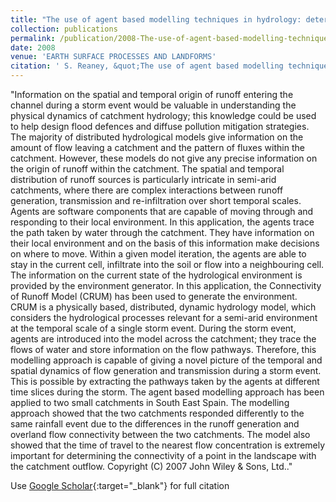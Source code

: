 ```yaml
---
title: "The use of agent based modelling techniques in hydrology: determining the spatial and temporal origin of channel flow in semi-arid catchments"
collection: publications
permalink: /publication/2008-The-use-of-agent-based-modelling-techniques-in-hydrology-determining-the-spatial-and-temporal-origin-of-channel-flow-in-semi-arid-catchments
date: 2008
venue: 'EARTH SURFACE PROCESSES AND LANDFORMS'
citation: ' S. Reaney, &quot;The use of agent based modelling techniques in hydrology: determining the spatial and temporal origin of channel flow in semi-arid catchments.&quot; EARTH SURFACE PROCESSES AND LANDFORMS, {2008}.'
---
```

"Information on the spatial and temporal origin of runoff entering the channel during a storm event would be valuable in understanding the physical dynamics of catchment hydrology; this knowledge could be used to help design flood defences and diffuse pollution mitigation strategies. The majority of distributed hydrological models give information on the amount of flow leaving a catchment and the pattern of fluxes within the catchment. However, these models do not give any precise information on the origin of runoff within the catchment. The spatial and temporal distribution of runoff sources is particularly intricate in semi-arid catchments, where there are complex interactions between runoff generation, transmission and re-infiltration over short temporal scales. Agents are software components that are capable of moving through and responding to their local environment. In this application, the agents trace the path taken by water through the catchment. They have information on their local environment and on the basis of this information make decisions on where to move. Within a given model iteration, the agents are able to stay in the current cell, infiltrate into the soil or flow into a neighbouring cell. The information on the current state of the hydrological environment is provided by the environment generator. In this application, the Connectivity of Runoff Model (CRUM) has been used to generate the environment. CRUM is a physically based, distributed, dynamic hydrology model, which considers the hydrological processes relevant for a semi-arid environment at the temporal scale of a single storm event. During the storm event, agents are introduced into the model across the catchment; they trace the flows of water and store information on the flow pathways. Therefore, this modelling approach is capable of giving a novel picture of the temporal and spatial dynamics of flow generation and transmission during a storm event. This is possible by extracting the pathways taken by the agents at different time slices during the storm. The agent based modelling approach has been applied to two small catchments in South East Spain. The modelling approach showed that the two catchments responded differently to the same rainfall event due to the differences in the runoff generation and overland flow connectivity between the two catchments. The model also showed that the time of travel to the nearest flow concentration is extremely important for determining the connectivity of a point in the landscape with the catchment outflow. Copyright (C) 2007 John Wiley &amp; Sons, Ltd.."

Use [Google Scholar](https://scholar.google.com/scholar?q=The+use+of+agent+based+modelling+techniques+in+hydrology:+determining+the+spatial+and+temporal+origin+of+channel+flow+in+semi+arid+catchments){:target="_blank"} for full citation